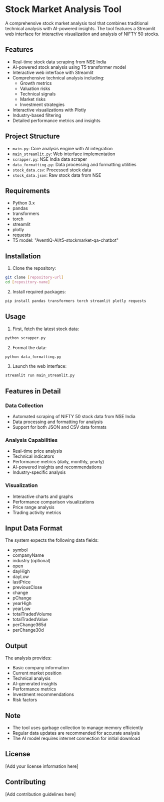 # Stock Market Analysis Tool

A comprehensive stock market analysis tool that combines traditional technical analysis with AI-powered insights. The tool features a Streamlit web interface for interactive visualization and analysis of NIFTY 50 stocks.

## Features

- Real-time stock data scraping from NSE India
- AI-powered stock analysis using T5 transformer model
- Interactive web interface with Streamlit
- Comprehensive technical analysis including:
  - Growth metrics
  - Valuation risks
  - Technical signals
  - Market risks
  - Investment strategies
- Interactive visualizations with Plotly
- Industry-based filtering
- Detailed performance metrics and insights

## Project Structure

- `main.py`: Core analysis engine with AI integration
- `main_streamlit.py`: Web interface implementation
- `scrapper.py`: NSE India data scraper
- `data_formatting.py`: Data processing and formatting utilities
- `stock_data.csv`: Processed stock data
- `stock_data.json`: Raw stock data from NSE

## Requirements

- Python 3.x
- pandas
- transformers
- torch
- streamlit
- plotly
- requests
- T5 model: "AventIQ-AI/t5-stockmarket-qa-chatbot"

## Installation

1. Clone the repository:
```bash
git clone [repository-url]
cd [repository-name]
```

2. Install required packages:
```bash
pip install pandas transformers torch streamlit plotly requests
```

## Usage

1. First, fetch the latest stock data:
```bash
python scrapper.py
```

2. Format the data:
```bash
python data_formatting.py
```

3. Launch the web interface:
```bash
streamlit run main_streamlit.py
```

## Features in Detail

### Data Collection
- Automated scraping of NIFTY 50 stock data from NSE India
- Data processing and formatting for analysis
- Support for both JSON and CSV data formats

### Analysis Capabilities
- Real-time price analysis
- Technical indicators
- Performance metrics (daily, monthly, yearly)
- AI-powered insights and recommendations
- Industry-specific analysis

### Visualization
- Interactive charts and graphs
- Performance comparison visualizations
- Price range analysis
- Trading activity metrics

## Input Data Format

The system expects the following data fields:
- symbol
- companyName
- industry (optional)
- open
- dayHigh
- dayLow
- lastPrice
- previousClose
- change
- pChange
- yearHigh
- yearLow
- totalTradedVolume
- totalTradedValue
- perChange365d
- perChange30d

## Output

The analysis provides:
- Basic company information
- Current market position
- Technical analysis
- AI-generated insights
- Performance metrics
- Investment recommendations
- Risk factors

## Note

- The tool uses garbage collection to manage memory efficiently
- Regular data updates are recommended for accurate analysis
- The AI model requires internet connection for initial download

## License

[Add your license information here]

## Contributing

[Add contribution guidelines here]
